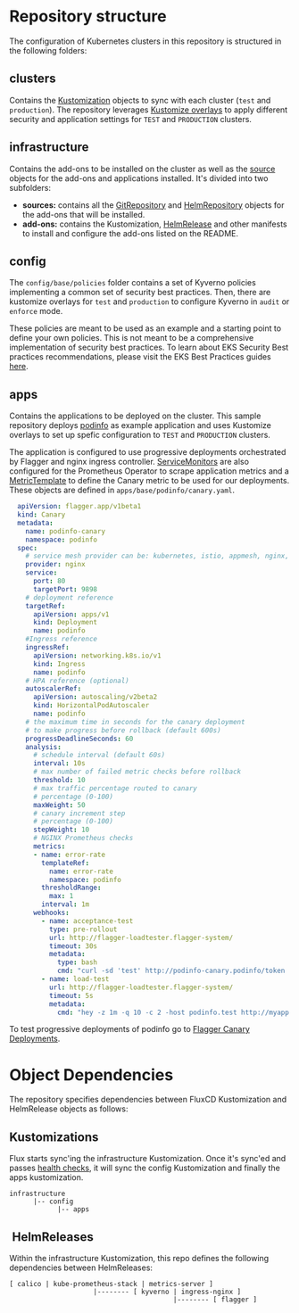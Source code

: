 # Repository structure

The configuration of Kubernetes clusters in this repository is structured in the following folders:

## clusters

Contains the [Kustomization](https://fluxcd.io/docs/components/kustomize/kustomization/) objects to sync with each cluster (`test` and `production`). The repository leverages [Kustomize overlays](https://kubernetes.io/docs/tasks/manage-kubernetes-objects/kustomization/#bases-and-overlays) to apply different security and application settings for `TEST` and `PRODUCTION` clusters.

## infrastructure

Contains the add-ons to be installed on the cluster as well as the [source](https://fluxcd.io/docs/components/source/) objects for the add-ons and applications installed. It's divided into two subfolders:

* **sources:** contains all the [GitRepository](https://fluxcd.io/docs/components/source/gitrepositories/) and [HelmRepository](https://fluxcd.io/docs/components/source/helmrepositories/) objects for the add-ons that will be installed.
* **add-ons:** contains the Kustomization, [HelmRelease](https://fluxcd.io/docs/components/helm/helmreleases/) and other manifests to install and configure the add-ons listed on the README.  

## config

The `config/base/policies` folder contains a set of Kyverno policies implementing a common set of security best practices. Then, there are kustomize overlays for `test` and `production` to configure Kyverno in `audit` or `enforce` mode.

These policies are meant to be used as an example and a starting point to define your own policies. This is not meant to be a comprehensive implementation of security best practices. To learn about EKS Security Best practices recommendations, please visit the EKS Best Practices guides [here](https://aws.github.io/aws-eks-best-practices/security/docs/).

## apps

Contains the applications to be deployed on the cluster. This sample repository deploys [podinfo](https://github.com/stefanprodan/podinfo) as example application and uses Kustomize overlays to set up spefic configuration to `TEST` and `PRODUCTION` clusters.

The application is configured to use progressive deployments orchestrated by Flagger and nginx ingress controller. [ServiceMonitors](https://github.com/prometheus-operator/prometheus-operator/blob/main/Documentation/api.md#servicemonitor) are also configured for the Prometheus Operator to scrape application metrics and a [MetricTemplate](https://docs.flagger.app/usage/metrics#custom-metrics) to define the Canary metric to be used for our deployments. These objects are defined in `apps/base/podinfo/canary.yaml`.

```yaml
  apiVersion: flagger.app/v1beta1
  kind: Canary
  metadata:
    name: podinfo-canary
    namespace: podinfo
  spec:
    # service mesh provider can be: kubernetes, istio, appmesh, nginx, gloo
    provider: nginx
    service:
      port: 80
      targetPort: 9898
    # deployment reference
    targetRef:
      apiVersion: apps/v1
      kind: Deployment
      name: podinfo
    #Ingress reference
    ingressRef:
      apiVersion: networking.k8s.io/v1
      kind: Ingress
      name: podinfo
    # HPA reference (optional)
    autoscalerRef:
      apiVersion: autoscaling/v2beta2
      kind: HorizontalPodAutoscaler
      name: podinfo
    # the maximum time in seconds for the canary deployment
    # to make progress before rollback (default 600s)
    progressDeadlineSeconds: 60
    analysis:
      # schedule interval (default 60s)
      interval: 10s
      # max number of failed metric checks before rollback
      threshold: 10
      # max traffic percentage routed to canary
      # percentage (0-100)
      maxWeight: 50
      # canary increment step
      # percentage (0-100)
      stepWeight: 10
      # NGINX Prometheus checks
      metrics:
      - name: error-rate
        templateRef:
          name: error-rate
          namespace: podinfo
        thresholdRange:
          max: 1
        interval: 1m
      webhooks:
        - name: acceptance-test
          type: pre-rollout
          url: http://flagger-loadtester.flagger-system/
          timeout: 30s
          metadata:
            type: bash
            cmd: "curl -sd 'test' http://podinfo-canary.podinfo/token | grep token"
        - name: load-test
          url: http://flagger-loadtester.flagger-system/
          timeout: 5s
          metadata:
            cmd: "hey -z 1m -q 10 -c 2 -host podinfo.test http://myapp.example.com"
```

To test progressive deployments of podinfo go to [Flagger Canary Deployments](flagger-canary-deployments.md).

# Object Dependencies

The repository specifies dependencies between FluxCD Kustomization and HelmRelease objects as follows:

## Kustomizations

Flux starts sync'ing the infrastructure Kustomization. Once it's sync'ed and passes [health checks](https://fluxcd.io/docs/components/kustomize/kustomization/#health-assessment), it will sync the config Kustomization and finally the apps kustomization.  

```
infrastructure
      |-- config
            |-- apps
```

##  HelmReleases

Within the infrastructure Kustomization, this repo defines the following dependencies between HelmReleases:

```
[ calico | kube-prometheus-stack | metrics-server ]
                     |-------- [ kyverno | ingress-nginx ]
                                         |-------- [ flagger ]
```